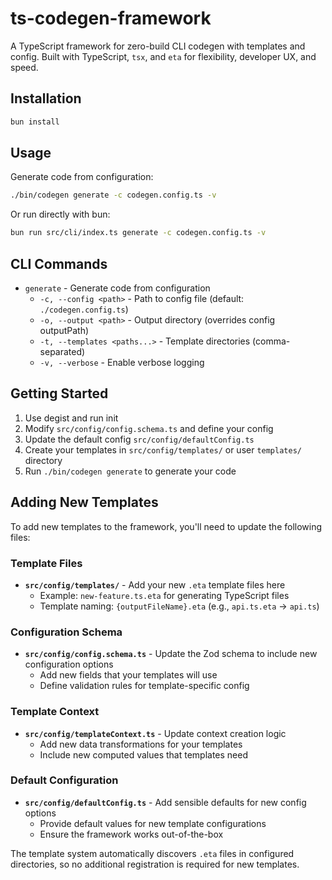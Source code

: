 # ts-codegen-framework

A TypeScript framework for zero-build CLI codegen with templates and config. Built with TypeScript, `tsx`, and `eta` for flexibility, developer UX, and speed.

## Installation

```bash
bun install
```

## Usage

Generate code from configuration:

```bash
./bin/codegen generate -c codegen.config.ts -v
```

Or run directly with bun:

```bash
bun run src/cli/index.ts generate -c codegen.config.ts -v
```

## CLI Commands

- `generate` - Generate code from configuration
  - `-c, --config <path>` - Path to config file (default: `./codegen.config.ts`)
  - `-o, --output <path>` - Output directory (overrides config outputPath)
  - `-t, --templates <paths...>` - Template directories (comma-separated)
  - `-v, --verbose` - Enable verbose logging

## Getting Started

1. Use degist and run init
2. Modify `src/config/config.schema.ts` and define your config
3. Update the default config `src/config/defaultConfig.ts`
4. Create your templates in `src/config/templates/` or user `templates/` directory
5. Run `./bin/codegen generate` to generate your code

## Adding New Templates

To add new templates to the framework, you'll need to update the following files:

### Template Files
- **`src/config/templates/`** - Add your new `.eta` template files here
  - Example: `new-feature.ts.eta` for generating TypeScript files
  - Template naming: `{outputFileName}.eta` (e.g., `api.ts.eta` → `api.ts`)

### Configuration Schema
- **`src/config/config.schema.ts`** - Update the Zod schema to include new configuration options
  - Add new fields that your templates will use
  - Define validation rules for template-specific config

### Template Context
- **`src/config/templateContext.ts`** - Update context creation logic
  - Add new data transformations for your templates
  - Include new computed values that templates need

### Default Configuration
- **`src/config/defaultConfig.ts`** - Add sensible defaults for new config options
  - Provide default values for new template configurations
  - Ensure the framework works out-of-the-box

The template system automatically discovers `.eta` files in configured directories, so no additional registration is required for new templates.
